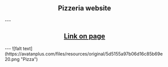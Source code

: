 <h2 align="center">Pizzeria website</h2>
---
<h2 align="center"><a href="https://kkouly.github.io/JS-Pizzeria/">Link on page</a></h2>                                                           
---
![falt text](https://avatanplus.com/files/resources/original/5d5155a97b06d16c85b69e20.png "Pizza")

